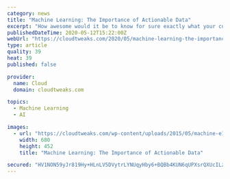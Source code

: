 ```yaml
---
category: news
title: "Machine Learning: The Importance of Actionable Data"
excerpt: "How awesome would it be to know for sure exactly what your customers want to see from your business? Imagine being armed with enough actionable data to be able to segregate your target markets down"
publishedDateTime: 2020-05-12T15:22:00Z
webUrl: "https://cloudtweaks.com/2020/05/machine-learning-the-importance-of-actionable-data/"
type: article
quality: 39
heat: 39
published: false

provider:
  name: Cloud
  domain: cloudtweaks.com

topics:
  - Machine Learning
  - AI

images:
  - url: "https://cloudtweaks.com/wp-content/uploads/2015/05/machine-e1432556392141.jpg"
    width: 680
    height: 452
    title: "Machine Learning: The Importance of Actionable Data"

secured: "HV1NON59yJr819Hy+HLnLV5DVytrLYNUqyHby6+BQBb4KUN6qUPXsrQXUcILzH6lApZ+6mbiUPYdezC2AEm/wZ74upPDEUFAR6Fb7thuQdCbTVfmNBh62XPOvuuS2EJl40+8hXNWc8pBsuGxfouD79NKi5VSWvo7J5pPji2+5qWGwlHD6zlm+kzEEDGcLx3GqpPZZOvd1HnAxh5GS62tSl9yLIzGxJjhtWAsPqQG8lcLtaejv/RasYShxRicTy2r9vXJszIdRlKxOUNQMROmSh4YHozgXzVKQazEDr1womf+qg/0S56UPvr538LR4MqGLALpsGF+cGDsMETOJDQWp+OGmJ0dQAoP4mGhwHdEHB7KVTktxOBWbx5fvRyE4MR1Gy5iWq0uqmwBvZY+3DMelTJsVX423ks5GttWh1dCHvZGIedg2mZ/8euKP/uhrjUtxRr1S/RWNziiQIGaGrcYcWOHEYTfP8pSC1n2w3vRM60=;cl2yzQxzrI+XzJRSKmQRhA=="
---
```


